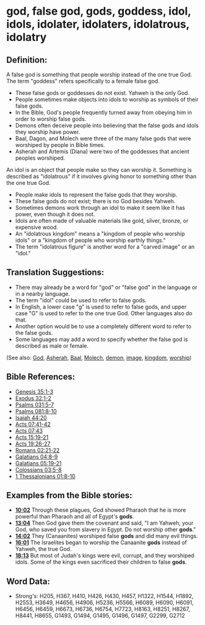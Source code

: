 # god, false god, gods, goddess, idol, idols, idolater, idolaters, idolatrous, idolatry #

## Definition: ##

A false god is something that people worship instead of the one true God. The term "goddess" refers specifically to a female false god.

* These false gods or goddesses do not exist. Yahweh is the only God.
* People sometimes make objects into idols to worship as symbols of their false gods.
* In the Bible, God's people frequently turned away from obeying him in order to worship false gods.
* Demons often deceive people into believing that the false gods and idols they worship have power.
* Baal, Dagon, and Molech were three of the many false gods that were worshiped by people in Bible times.
* Asherah and Artemis (Diana) were two of the goddesses that ancient peoples worshiped.

An idol is an object that people make so they can worship it. Something is described as "idolatrous" if it involves giving honor to something other than the one true God.

* People make idols to represent the false gods that they worship.
* These false gods do not exist; there is no God besides Yahweh.
* Sometimes demons work through an idol to make it seem like it has power, even though it does not.
* Idols are often made of valuable materials like gold, silver, bronze, or expensive wood.
* An "idolatrous kingdom" means a "kingdom of people who worship idols" or a "kingdom of people who worship earthly things."
* The term "idolatrous figure" is another word for a "carved image" or an "idol."

## Translation Suggestions: ##

* There may already be a word for "god" or "false god" in the language or in a nearby language.
* The term "idol" could be used to refer to false gods.
* In English, a lower case "g" is used to refer to false gods, and upper case "G" is used to refer to the one true God. Other languages also do that.
* Another option would be to use a completely different word to refer to the false gods.
* Some languages may add a word to specify whether the false god is described as male or female.

(See also: [God](../kt/god.md), [Asherah](../names/asherim.md), [Baal](../names/baal.md), [Molech](../names/molech.md), [demon](../kt/demon.md), [image](../other/image.md), [kingdom](../other/kingdom.md), [worship](../kt/worship.md))

## Bible References: ##

* [Genesis 35:1-3](rc://en/tn/help/gen/35/01)
* [Exodus 32:1-2](rc://en/tn/help/exo/32/01)
* [Psalms 031:5-7](rc://en/tn/help/psa/031/005)
* [Psalms 081:8-10](rc://en/tn/help/psa/081/008)
* [Isaiah 44:20](rc://en/tn/help/isa/44/20)
* [Acts 07:41-42](rc://en/tn/help/act/07/41)
* [Acts 07:43](rc://en/tn/help/act/07/43)
* [Acts 15:19-21](rc://en/tn/help/act/15/19)
* [Acts 19:26-27](rc://en/tn/help/act/19/26)
* [Romans 02:21-22](rc://en/tn/help/rom/02/21)
* [Galatians 04:8-9](rc://en/tn/help/gal/04/08)
* [Galatians 05:19-21](rc://en/tn/help/gal/05/19)
* [Colossians 03:5-8](rc://en/tn/help/col/03/05)
* [1 Thessalonians 01:8-10](rc://en/tn/help/1th/01/08)

## Examples from the Bible stories: ##

* __[10:02](rc://en/tn/help/obs/10/02)__ Through these plagues, God showed Pharaoh that he is more powerful than Pharaoh and all of Egypt's __gods__.
* __[13:04](rc://en/tn/help/obs/13/04)__ Then God gave them the covenant and said, "I am Yahweh, your God, who saved you from slavery in Egypt. Do not worship other __gods__."
* __[14:02](rc://en/tn/help/obs/14/02)__ They (Canaanites) worshiped false __gods__  and did many evil things.
* __[16:01](rc://en/tn/help/obs/16/01)__ The Israelites began to worship the Canaanite __gods__  instead of Yahweh, the true God.
* __[18:13](rc://en/tn/help/obs/18/13)__ But most of Judah's kings were evil, corrupt, and they worshiped idols. Some of the kings even sacrificed their children to false __gods__.


## Word Data: ##

* Strong's: H205, H367, H410, H426, H430, H457, H1322, H1544, H1892, H2553, H3649, H4656, H4906, H5236, H5566, H6089, H6090, H6091, H6456, H6459, H6673, H6736, H6754, H7723, H8163, H8251, H8267, H8441, H8655, G1493, G1494, G1495, G1496, G1497, G2299, G2712
